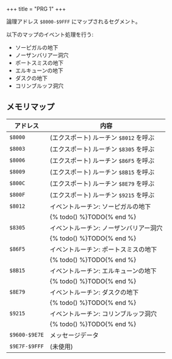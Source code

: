 +++
title = "PRG 1"
+++

論理アドレス `$8000-$9FFF` にマップされるセグメント。

以下のマップのイベント処理を行う:

* ソーピガルの地下
* ノーザンバリアー洞穴
* ポートスミスの地下
* エルキューンの地下
* ダスクの地下
* コリンブルッフ洞穴

## メモリマップ

| アドレス | 内容 |
| -- | -- |
| `$8000` | (エクスポート) ルーチン `$8012` を呼ぶ |
| `$8003` | (エクスポート) ルーチン `$8305` を呼ぶ |
| `$8006` | (エクスポート) ルーチン `$86F5` を呼ぶ |
| `$8009` | (エクスポート) ルーチン `$8B15` を呼ぶ |
| `$800C` | (エクスポート) ルーチン `$8E79` を呼ぶ |
| `$800F` | (エクスポート) ルーチン `$9215` を呼ぶ |
| `$8012` | イベントルーチン: ソーピガルの地下 |
| | {% todo() %}TODO{% end %} |
| `$8305` | イベントルーチン: ノーザンバリアー洞穴 |
| | {% todo() %}TODO{% end %} |
| `$86F5` | イベントルーチン: ポートスミスの地下 |
| | {% todo() %}TODO{% end %} |
| `$8B15` | イベントルーチン: エルキューンの地下 |
| | {% todo() %}TODO{% end %} |
| `$8E79` | イベントルーチン: ダスクの地下 |
| | {% todo() %}TODO{% end %} |
| `$9215` | イベントルーチン: コリンブルッフ洞穴 |
| | {% todo() %}TODO{% end %} |
| `$9600-$9E7E` | メッセージデータ |
| `$9E7F-$9FFF` | (未使用) |
